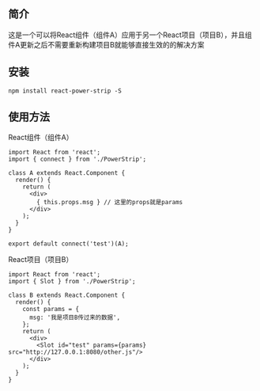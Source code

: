 ## 简介
这是一个可以将React组件（组件A）应用于另一个React项目（项目B），并且组件A更新之后不需要重新构建项目B就能够直接生效的的解决方案

## 安装
```
npm install react-power-strip -S
```

## 使用方法
React组件（组件A）
```
import React from 'react';
import { connect } from './PowerStrip';

class A extends React.Component {
  render() {
    return (
      <div>
        { this.props.msg } // 这里的props就是params
      </div>
    );
  }
}

export default connect('test')(A);
```

React项目（项目B）
```
import React from 'react';
import { Slot } from './PowerStrip';

class B extends React.Component {
  render() {
    const params = {
      msg: '我是项目B传过来的数据',
    };
    return (
      <div>
        <Slot id="test" params={params} src="http://127.0.0.1:8080/other.js"/>
      </div>
    );
  }
}
```